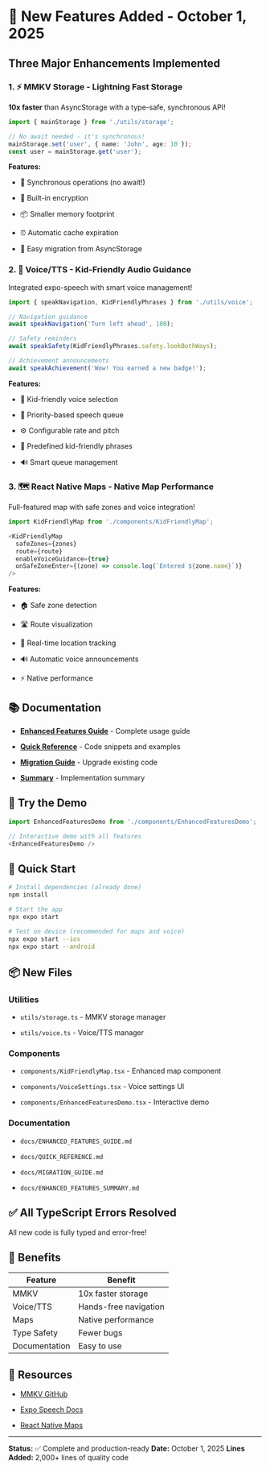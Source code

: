 # 🎉 New Features Added - October 1, 2025

## Three Major Enhancements Implemented

### 1. ⚡ MMKV Storage - Lightning Fast Storage

**10x faster** than AsyncStorage with a type-safe, synchronous API!

```typescript
import { mainStorage } from './utils/storage';

// No await needed - it's synchronous!
mainStorage.set('user', { name: 'John', age: 10 });
const user = mainStorage.get('user');
```

**Features:**

- 🚀 Synchronous operations (no await!)

- 🔐 Built-in encryption

- 📦 Smaller memory footprint

- ⏰ Automatic cache expiration

- 🔄 Easy migration from AsyncStorage

### 2. 🎤 Voice/TTS - Kid-Friendly Audio Guidance

Integrated expo-speech with smart voice management!

```typescript
import { speakNavigation, KidFriendlyPhrases } from './utils/voice';

// Navigation guidance
await speakNavigation('Turn left ahead', 100);

// Safety reminders
await speakSafety(KidFriendlyPhrases.safety.lookBothWays);

// Achievement announcements
await speakAchievement('Wow! You earned a new badge!');
```

**Features:**

- 👶 Kid-friendly voice selection

- 🎯 Priority-based speech queue

- ⚙️ Configurable rate and pitch

- 📢 Predefined kid-friendly phrases

- 🔊 Smart queue management

### 3. 🗺️ React Native Maps - Native Map Performance

Full-featured map with safe zones and voice integration!

```typescript
import KidFriendlyMap from './components/KidFriendlyMap';

<KidFriendlyMap
  safeZones={zones}
  route={route}
  enableVoiceGuidance={true}
  onSafeZoneEnter={(zone) => console.log(`Entered ${zone.name}`)}
/>
```

**Features:**

- 🏠 Safe zone detection

- 🛣️ Route visualization

- 📍 Real-time location tracking

- 🔊 Automatic voice announcements

- ⚡ Native performance

## 📚 Documentation

- **[Enhanced Features Guide](./docs/ENHANCED_FEATURES_GUIDE.md)** - Complete usage guide

- **[Quick Reference](./docs/QUICK_REFERENCE.md)** - Code snippets and examples

- **[Migration Guide](./docs/MIGRATION_GUIDE.md)** - Upgrade existing code

- **[Summary](./docs/ENHANCED_FEATURES_SUMMARY.md)** - Implementation summary

## 🧪 Try the Demo

```typescript
import EnhancedFeaturesDemo from './components/EnhancedFeaturesDemo';

// Interactive demo with all features
<EnhancedFeaturesDemo />
```

## 🚀 Quick Start

```bash
# Install dependencies (already done)
npm install

# Start the app
npx expo start

# Test on device (recommended for maps and voice)
npx expo start --ios
npx expo start --android
```

## 📦 New Files

### Utilities

- `utils/storage.ts` - MMKV storage manager

- `utils/voice.ts` - Voice/TTS manager

### Components

- `components/KidFriendlyMap.tsx` - Enhanced map component

- `components/VoiceSettings.tsx` - Voice settings UI

- `components/EnhancedFeaturesDemo.tsx` - Interactive demo

### Documentation

- `docs/ENHANCED_FEATURES_GUIDE.md`

- `docs/QUICK_REFERENCE.md`

- `docs/MIGRATION_GUIDE.md`

- `docs/ENHANCED_FEATURES_SUMMARY.md`

## ✅ All TypeScript Errors Resolved

All new code is fully typed and error-free!

## 🎯 Benefits

| Feature       | Benefit               |
| ------------- | --------------------- |
| MMKV          | 10x faster storage    |
| Voice/TTS     | Hands-free navigation |
| Maps          | Native performance    |
| Type Safety   | Fewer bugs            |
| Documentation | Easy to use           |

## 🔗 Resources

- [MMKV GitHub](https://github.com/mrousavy/react-native-mmkv)

- [Expo Speech Docs](https://docs.expo.dev/versions/latest/sdk/speech/)

- [React Native Maps](https://github.com/react-native-maps/react-native-maps)

---

**Status:** ✅ Complete and production-ready
**Date:** October 1, 2025
**Lines Added:** 2,000+ lines of quality code
